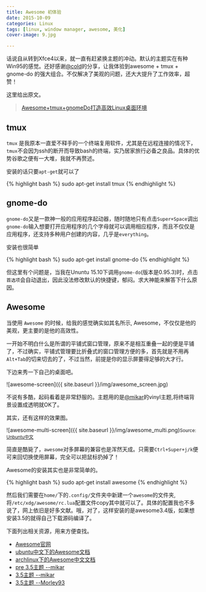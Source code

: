 ```yaml
---
title: Awesome 初体验
date: 2015-10-09
categories: Linux
tags: [linux, window manager, awesome, 美化]
cover-image: 9.jpg

---
```


话说自从转到Xfce4以来，就一直有赶紧换主题的冲动。默认的主题实在有种Win95的感觉。还好感谢[@cold](http://www.linuxzen.com)的分享，让我体验到awesome + tmux + gnome-do 的强大组合。不仅解决了美观的问题，还大大提升了工作效率，超赞！

这里给出原文。

> [Awesome+tmux+gnomeDo打造高效Linux桌面环境](http://ju.outofmemory.cn/entry/94125)

## tmux ##

`tmux` 是我原本一直爱不释手的一个终端复用软件，尤其是在远程连接的情况下，`tmux`不会因为ssh的断开而导致bash的终端，实乃居家旅行必备之良品。具体的优势谷歌之便有一大堆，我就不再赘述。

安装的话只要`apt-get`就可以了

{% highlight bash %}
sudo apt-get install tmux
{% endhighlight %}

## gnome-do ##

`gnome-do`又是一款神一般的应用程序起动器，随时随地只有点击`Super+Space`调出`gnome-do`输入想要打开应用程序的几个字母就可以调用相应程序，而且不仅仅是应用程序，还支持多种用户创建的内容，几乎是`everything`。

安装也很简单

{% highlight bash %}
sudo apt-get install gnome-do
{% endhighlight %}

但这里有个问题是，当我在Ununtu 15.10下调用`gnome-do`(版本是0.95.3)时，点击`首选项`会自动退出，因此没法修改默认的快捷键，郁闷。求大神能来解答下什么原因。

## Awesome ##

当使用 `Awesome` 的时候，给我的感觉确实如其名所示, Awesome，不仅仅是他的美观，更主要的是他的高效性。

一开始不明白什么是所谓的平铺式窗口管理，原来不是相互重叠一起的便是平铺了，不过确实，平铺式管理要比折叠式的窗口管理方便的多，首先就是不用再`Alt+Tab`的切来切去的了，不过当然，前提是你的显示屏要得足够的大才行。

下边来秀一下自己的桌面吧。

![awesome-screen]({{ site.baseurl }}/img/awesome_screen.jpg)

不说有多酷，起码看着是非常舒服的。主题用的是[@mikar](https://github.com/mikar/)的vinyl主题,将终端背景设置成透明就OK了。

其实，还有这样的效果图。

![awesome-multi-screen]({{ site.baseurl }}/img/awesome_multi.png)<small>Source: [Unbuntu中文](http://wiki.ubuntu.org.cn/awesome)</small>

简直是酷毙了，`awesome`对多屏幕的兼容也是浑然天成。只需要`Ctrl+Super+j/k`便可来回切换使用屏幕，完全可以把鼠标扔掉了！

Awesome的安装其实也是非常简单的。

{% highlight bash %}
sudo apt-get install awesome
{% endhighlight %}

然后我们需要在`home/`下的`.config/`文件夹中新建一个`awesome`的文件夹,将`/etc/xdg/awesome/rc.lua`配置文件copy其中就可以了。具体的配置我也不多说了，网上依旧是好多文献。哦，对了，这样安装的是awesome3.4版，如果想安装3.5的就得自己下载源码编译了。

下面列出相关资源，用来方便查找。

* [Awesome官网](http://awesome.naquadah.org)
* [ubuntu中文下的Awesome文档](http://wiki.ubuntu.org.cn/Awesome)
* [archlinux下的Awesome中文文档](https://wiki.archlinux.org/index.php/awesome_(简体中文))
* [pre 3.5主题 --mikar](https://github.com/mikar/awesome34-themes)
* [3.5主题 --mikar](https://github.com/mikar/awesome-themes)
* [3.5主题 --Morley93](https://github.com/Morley93/awesome-themes-3.5)
